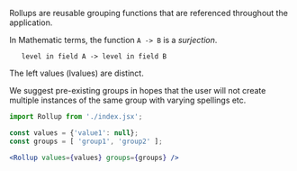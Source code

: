 Rollups are reusable grouping functions that are referenced throughout the application.

In Mathematic terms, the function `A -> B` is a *surjection*.

```
   level in field A -> level in field B
```
The left values (lvalues) are distinct.

We suggest pre-existing groups in hopes that the user will not create multiple instances of the same group with varying spellings etc.

```jsx
import Rollup from './index.jsx';

const values = {'value1': null};
const groups = [ 'group1', 'group2' ];

<Rollup values={values} groups={groups} />
```
